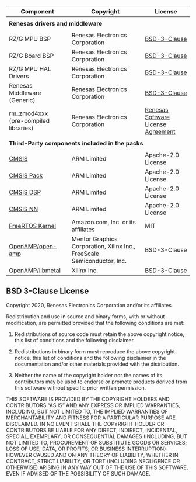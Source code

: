 | Component                                             | Copyright                                                                 | License                                                                                       |
|-------------------------------------------------------|---------------------------------------------------------------------------|-----------------------------------------------------------------------------------------------|
|<tr> <td colspan="3"><strong>Renesas drivers and middleware<strong></td></tr>                                                                                                                                                      |
| RZ/G MPU BSP                                            | Renesas Electronics Corporation                                         | [BSD-3-Clause](#bsd-3-clause-license)                                                         |
| RZ/G Board BSP                                          | Renesas Electronics Corporation                                         | [BSD-3-Clause](#bsd-3-clause-license)                                                         |
| RZ/G MPU HAL Drivers                                    | Renesas Electronics Corporation                                         | [BSD-3-Clause](#bsd-3-clause-license)                                                         |
| Renesas Middleware (Generic)                            | Renesas Electronics Corporation                                         | [BSD-3-Clause](#bsd-3-clause-license)                                                         |
| rm_zmod4xxx<br>(pre-compiled libraries)                 | Renesas Electronics Corporation                                         | [Renesas Software License Agreement](https://www.renesas.com/us/en/document/oth/disclaimer002)|
|<tr> <td colspan="3"><strong>Third-Party components included in the packs<strong></td></tr>                                                                                                                                        |
| [CMSIS](https://github.com/ARM-software/CMSIS_5)        | ARM Limited                                                             | Apache-2.0 License                                                                            |
| [CMSIS Pack](https://github.com/Open-CMSIS-Pack)        | ARM Limited                                                             | Apache-2.0 License                                                                            |
| [CMSIS DSP](https://github.com/ARM-software/CMSIS-DSP)  | ARM Limited                                                             | Apache-2.0 License                                                                            |
| [CMSIS NN](https://github.com/ARM-software/CMSIS-NN)    | ARM Limited                                                             | Apache-2.0 License                                                                            |
| [FreeRTOS Kernel](https://github.com/renesas/FreeRTOS)  | Amazon.com, Inc. or its affiliates                                      | MIT                                                                                           |
| [OpenAMP/open-amp](https://github.com/OpenAMP/open-amp) | Mentor Graphics Corporation, Xilinx Inc., FreeScale Semiconductor, Inc. | BSD-3-Clause                                                                                  |
| [OpenAMP/libmetal](https://github.com/OpenAMP/open-amp) | Xilinx Inc.                                                             | BSD-3-Clause                                                                                  |

## BSD 3-Clause License

Copyright 2020, Renesas Electronics Corporation and/or its affiliates

Redistribution and use in source and binary forms, with or without
modification, are permitted provided that the following conditions are met:

1. Redistributions of source code must retain the above copyright notice,
this list of conditions and the following disclaimer.

2. Redistributions in binary form must reproduce the above copyright notice,
this list of conditions and the following disclaimer in the documentation and/or
other materials provided with the distribution.

3. Neither the name of the copyright holder nor the names of its contributors
may be used to endorse or promote products derived from this software without
specific prior written permission.

THIS SOFTWARE IS PROVIDED BY THE COPYRIGHT HOLDERS AND CONTRIBUTORS “AS IS”
AND ANY EXPRESS OR IMPLIED WARRANTIES, INCLUDING, BUT NOT LIMITED TO, THE IMPLIED
WARRANTIES OF MERCHANTABILITY AND FITNESS FOR A PARTICULAR PURPOSE ARE DISCLAIMED.
IN NO EVENT SHALL THE COPYRIGHT HOLDER OR CONTRIBUTORS BE LIABLE FOR ANY DIRECT,
INDIRECT, INCIDENTAL, SPECIAL, EXEMPLARY, OR CONSEQUENTIAL DAMAGES (INCLUDING, BUT
NOT LIMITED TO, PROCUREMENT OF SUBSTITUTE GOODS OR SERVICES; LOSS OF USE, DATA,
OR PROFITS; OR BUSINESS INTERRUPTION) HOWEVER CAUSED AND ON ANY THEORY OF LIABILITY,
WHETHER IN CONTRACT, STRICT LIABILITY, OR TORT (INCLUDING NEGLIGENCE OR OTHERWISE)
ARISING IN ANY WAY OUT OF THE USE OF THIS SOFTWARE, EVEN IF ADVISED OF THE POSSIBILITY
OF SUCH DAMAGE.